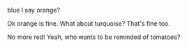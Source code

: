 blue I say
orange?

Ok orange is fine.
What about turquoise?
That's fine too. 

No more red!
Yeah, who wants to be reminded of tomatoes?
